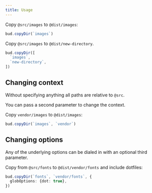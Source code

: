```yaml
---
title: Usage
---
```


Copy `@src/images` to `@dist/images`:

```typescript title=bud.config.js
bud.copyDir(`images`)
```

Copy `@src/images` to `@dist/new-directory`.

```typescript title=bud.config.js
bud.copyDir([
  `images`,
  `new-directory`,
])
```

## Changing context

Without specifying anything all paths are relative to `@src`.

You can pass a second parameter to change the context.

Copy `vendor/images` to `@dist/images`:

```typescript title=bud.config.js
bud.copyDir(`images`, `vendor`)
```

## Changing options

Any of the underlying options can be dialed in with an optional third parameter.

Copy from `@src/fonts` to `@dist/vendor/fonts` and include dotfiles:

```typescript title=bud.config.js
bud.copyDir(`fonts`, `vendor/fonts`, {
  globOptions: {dot: true},
})
```
